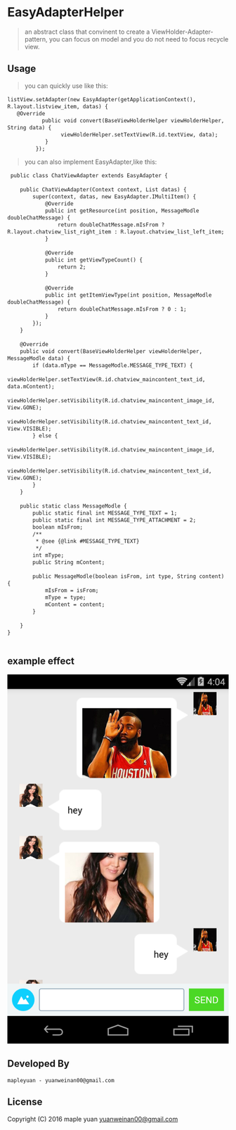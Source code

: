 EasyAdapterHelper
============
>an abstract class that convinent to create a ViewHolder-Adapter-pattern, you can 
focus on model and you do not need to focus recycle view. 

Usage
------------

>you can quickly use like this:

<pre><code>listView.setAdapter(new EasyAdapter<String, BaseViewHolderHelper>(getApplicationContext(), R.layout.listview_item, datas) {
   @Override
           public void convert(BaseViewHolderHelper viewHolderHelper, String data) {
                 viewHolderHelper.setTextView(R.id.textView, data);
            }
         });
</code></pre>

>you can also implement EasyAdapter,like this:
 <pre><code> public class ChatViewAdapter extends EasyAdapter<ChatViewAdapter.MessageModle, BaseViewHolderHelper> {

    public ChatViewAdapter(Context context, List<MessageModle> datas) {
        super(context, datas, new EasyAdapter.IMultiItem<MessageModle>() {
            @Override
            public int getResource(int position, MessageModle doubleChatMessage) {
                return doubleChatMessage.mIsFrom ? R.layout.chatview_list_right_item : R.layout.chatview_list_left_item;
            }

            @Override
            public int getViewTypeCount() {
                return 2;
            }

            @Override
            public int getItemViewType(int position, MessageModle doubleChatMessage) {
                return doubleChatMessage.mIsFrom ? 0 : 1;
            }
        });
    }

    @Override
    public void convert(BaseViewHolderHelper viewHolderHelper, MessageModle data) {
        if (data.mType == MessageModle.MESSAGE_TYPE_TEXT) {
            viewHolderHelper.setTextView(R.id.chatview_maincontent_text_id, data.mContent);
            viewHolderHelper.setVisibility(R.id.chatview_maincontent_image_id, View.GONE);
            viewHolderHelper.setVisibility(R.id.chatview_maincontent_text_id, View.VISIBLE);
        } else {
            viewHolderHelper.setVisibility(R.id.chatview_maincontent_image_id, View.VISIBLE);
            viewHolderHelper.setVisibility(R.id.chatview_maincontent_text_id, View.GONE);
        }
    }

    public static class MessageModle {
        public static final int MESSAGE_TYPE_TEXT = 1;
        public static final int MESSAGE_TYPE_ATTACHMENT = 2;
        boolean mIsFrom;
        /**
         * @see {@link #MESSAGE_TYPE_TEXT}
         */
        int mType;
        public String mContent;

        public MessageModle(boolean isFrom, int type, String content) {
            mIsFrom = isFrom;
            mType = type;
            mContent = content;
        }

    }
}
 </code></pre>

example effect
-------------
![image](https://github.com/mapleyuan/EasyAdapterHelper/blob/master/screenshot/example_effect.png)

Developed By
-------------

    mapleyuan - yuanweinan00@gmail.com

License
-------------

Copyright (C) 2016 maple yuan <yuanweinan00@gmail.com>
